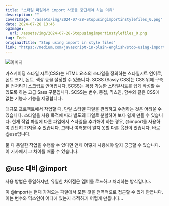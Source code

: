 ```yaml
---
title: "스타일 파일에서 import 사용을 중단해야 하는 이유"
description: ""
coverImage: "/assets/img/2024-07-28-Stopusingimportinstylefiles_0.png"
date: 2024-07-28 13:45
ogImage: 
  url: /assets/img/2024-07-28-Stopusingimportinstylefiles_0.png
tag: Tech
originalTitle: "Stop using import in style files"
link: "https://medium.com/javascript-in-plain-english/stop-using-import-in-style-files-8a4b5950bb3f"
---
```



![이미지](/assets/img/2024-07-28-Stopusingimportinstylefiles_0.png)

카스케이딩 스타일 시트(CSS)는 HTML 요소의 스타일을 정의하는 스타일시트 언어로, 폰트 크기, 폰트, 색상 등을 설정할 수 있습니다. SCSS (Sassy CSS)는 CSS 위에 구축된 전처리기 스크립트 언어입니다. SCSS는 확장 가능한 스타일시트를 쉽게 작성할 수 있도록 하는 고급 Sass 구문입니다. SCSS는 변수, 중첩, 믹스인, 함수와 같은 CSS에 없는 기능과 기능을 제공합니다.

대규모 프로젝트에서 작업할 때, 단일 스타일 파일을 관리하고 수정하는 것은 어려울 수 있습니다. 스타일을 사용 목적에 따라 별도의 파일로 분할하여 보다 쉽게 만들 수 있습니다. 현재 작업 파일에 다른 파일에서 스타일을 추가해야 하는 경우, @import를 사용하여 간단히 가져올 수 있습니다. 그러나 여러분이 알지 못할 다른 옵션이 있습니다. 바로 @use입니다.

둘 다 동일한 작업을 수행할 수 있다면 언제 어떻게 사용해야 할지 궁금할 수 있습니다. 이 기사에서 그 차이를 배울 수 있습니다.

<div class="content-ad"></div>

## @use 대비 @import

사용 방법은 동일하지만, 유일한 차이점은 멤버를 로드하고 처리하는 방식입니다.

이 @import는 현재 가져오는 파일에서 모든 것을 전역적으로 접근할 수 있게 만듭니다. 이는 변수와 믹스인이 어디에 있는지 추적하기 어렵게 만듭니다...